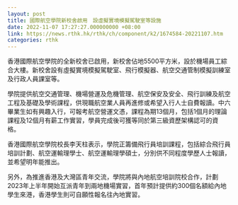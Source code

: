 ```yaml
---
layout: post
title: 國際航空學院新校舍啟用　設虛擬實境模擬駕駛室等設施
date: 2022-11-07 17:27:27.000000000 +08:00
link: https://news.rthk.hk/rthk/ch/component/k2/1674584-20221107.htm
categories: rthk
---
```


香港國際航空學院的全新校舍已啟用，新校舍佔地5500平方米，設於機場員工綜合大樓。新校舍設有虛擬實境模擬駕駛室、飛行模擬器、航空交通管制模擬訓練室及行政人員課室等。

學院提供航空交通管理、機場營運及危機管理、航空保安及安全、飛行訓練及航空工程及基礎及學術課程，供現職航空業人員再進修或希望入行人士自費報讀。中六畢業生如有興趣入行，可報考航空營運文憑，課程為期13個月，包括1個月的理論課程及12個月有薪工作實習，學員完成後可獲等同於第三級資歷架構認可的資格。

香港國際航空學院校長李天柱表示，學院正籌備飛行員培訓課程，包括綜合飛行員培訓計劃、航空運輸理學士、航空運輸理學碩士，分別供不同程度學歷人士報讀，並希望明年能推出。

另外，為推進香港及大灣區青年交流，學院將與內地航空培訓院校合作，計劃2023年上半年開始互派青年到兩地機場實習，首年預計提供約300個名額給內地學生來港，香港學生則可自願性報名往內地實習。
